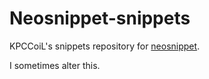 Neosnippet-snippets
===================

KPCCoiL's snippets repository for
[neosnippet](https://github.com/Shougo/neosnippet.vim).

I sometimes alter this.
